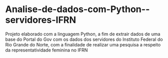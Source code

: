# Analise-de-dados-com-Python--servidores-IFRN
Projeto elaborado com a linguagem Python, a fim de extrair dados de uma base do Portal do Gov com os dados dos servidores do Instituto Federal do Rio Grande  do Norte, com a finalidade de realizar uma pesquisa a respeito da representatividade feminina no IFRN
